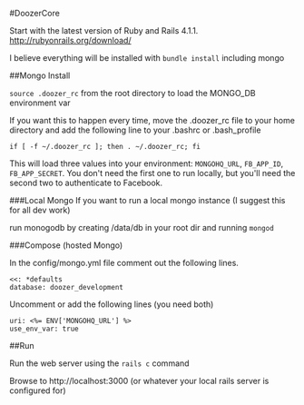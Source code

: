 #DoozerCore

Start with the latest version of Ruby and Rails 4.1.1.
http://rubyonrails.org/download/

I believe everything will be installed with `bundle install` including mongo


##Mongo Install

`source .doozer_rc` from the root directory to load the MONGO_DB environment var

If you want this to happen every time, move the .doozer_rc file to your home directory and add the following line to your .bashrc or .bash_profile

    if [ -f ~/.doozer_rc ]; then . ~/.doozer_rc; fi

This will load three values into your environment: `MONGOHQ_URL`, `FB_APP_ID`, `FB_APP_SECRET`. You don't need the first one to run locally, but you'll need the second two to authenticate to Facebook. 

###Local Mongo
If you want to run a local mongo instance (I suggest this for all dev work)

run monogodb by creating /data/db in your root dir and running `mongod`

###Compose (hosted Mongo)

In the config/mongo.yml file comment out the following lines.

    <<: *defaults
    database: doozer_development

Uncomment or add the following lines (you need both)

    uri: <%= ENV['MONGOHQ_URL'] %>
    use_env_var: true

##Run

Run the web server using the `rails c` command

Browse to http://localhost:3000 (or whatever your local rails server is configured for)